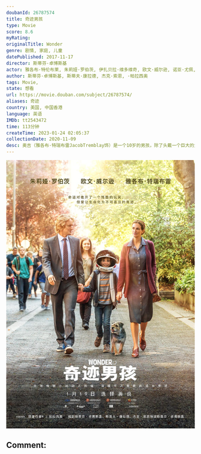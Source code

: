```yaml
---
doubanId: 26787574
title: 奇迹男孩
type: Movie
score: 8.6
myRating: 
originalTitle: Wonder
genre: 剧情, 家庭, 儿童
datePublished: 2017-11-17
director: 斯蒂芬·卓博斯基
actor: 雅各布·特伦布莱, 朱莉娅·罗伯茨, 伊扎贝拉·维多维奇, 欧文·威尔逊, 诺亚·尤佩, 丹妮尔·罗丝·拉塞尔, 纳吉·杰特, 戴维德·迪格斯, 曼迪·帕廷金, 布莱斯·吉扎尔, 艾尔·麦金农, 泰·孔西利奥, 詹姆斯·休斯, 凯尔·布瑞特科夫, 米莉·戴维斯, 莉娅·朱厄特, 凯琳·布瑞特科夫, 利亚姆·迪金森, 艾玛·特伦布莱, 马克·多兹劳, 鲁奇娅·伯纳德, ·道格拉斯·斯图瓦特, 阿里·利伯特, 埃丽卡·麦基特里克, 本杰明·拉特纳, 杰森·麦金农, 索尼娅·布拉加, 吉洁特, 孔祥艾, 艾米莉·德拉汉蒂, 瑞秋·海沃德, 斯蒂夫·巴西奇
author: 斯蒂芬·卓博斯基, 斯蒂夫·康拉德, 杰克·索恩, ·帕拉西奥
tags: Movie, 
state: 想看
url: https://movie.douban.com/subject/26787574/
aliases: 奇迹
country: 美国, 中国香港
language: 英语
IMDb: tt2543472
time: 113分钟
createTime: 2023-01-24 02:05:37
collectionDate: 2020-11-09
desc: 奥吉（雅各布·特瑞布雷JacobTremblay饰）是一个10岁的男孩，除了头戴一个巨大的太空头盔外，他和其他的同年龄孩子别无二致。头盔下隐藏了奥吉因为各种手术而伤痕累累的脸庞，它不仅完美的隐藏...
---
```


![image](assets/p2507709428.jpg)

Comment: 
---

